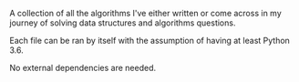 A collection of all the algorithms I've either written or come across in my journey of solving data structures and algorithms questions.

Each file can be ran by itself with the assumption of having at least Python 3.6.

No external dependencies are needed.
